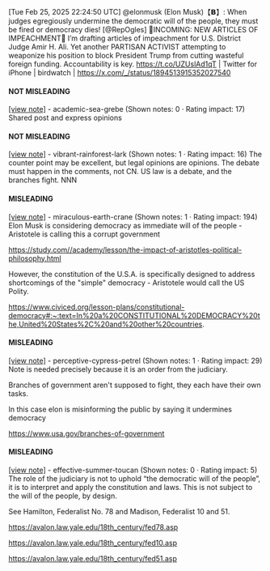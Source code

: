 [Tue Feb 25, 2025 22:24:50 UTC] @elonmusk (Elon Musk)【𝗕】: When judges egregiously undermine the democratic will of the people, they must be fired or democracy dies! [@RepOgles] 🚨INCOMING: NEW ARTICLES OF IMPEACHMENT🚨 I’m drafting articles of impeachment for U.S. District Judge Amir H. Ali. Yet another PARTISAN ACTIVIST attempting to weaponize his position to block President Trump from cutting wasteful foreign funding. Accountability is key. https://t.co/UZUslAd1qT | Twitter for iPhone | birdwatch | https://x.com/_/status/1894513915352027540

#### NOT MISLEADING

[[view note]](https://x.com/i/birdwatch/n/1894721504140509575) - academic-sea-grebe (Shown notes: 0 · Rating impact: 17)
Shared post and express opinions 

#### NOT MISLEADING

[[view note]](https://x.com/i/birdwatch/n/1894554313298469011) - vibrant-rainforest-lark (Shown notes: 1 · Rating impact: 16)
The counter point may be excellent, but legal opinions are opinions. The debate must happen in the comments, not CN. US law is a debate, and the branches fight. NNN

#### MISLEADING

[[view note]](https://x.com/i/birdwatch/n/1894717078592000332) - miraculous-earth-crane (Shown notes: 1 · Rating impact: 194)
Elon Musk is considering democracy as immediate will of the people - Aristotele is calling this a corrupt government 

https://study.com//academy/lesson/the-impact-of-aristotles-political-philosophy.html

However, the constitution of the U.S.A. is specifically designed to address shortcomings of the "simple" democracy - Aristotele would call the US Polity. 

https://www.civiced.org/lesson-plans/constitutional-democracy#:~:text=In%20a%20CONSTITUTIONAL%20DEMOCRACY%20the,United%20States%2C%20and%20other%20countries.

#### MISLEADING

[[view note]](https://x.com/i/birdwatch/n/1894584578280755401) - perceptive-cypress-petrel (Shown notes: 1 · Rating impact: 29)
Note is needed precisely because it is an order from the judiciary.  

Branches of government aren't supposed to fight, they each have their own tasks. 

In this case elon is misinforming the public by saying it undermines democracy

https://www.usa.gov/branches-of-government

#### MISLEADING

[[view note]](https://x.com/i/birdwatch/n/1894523360970969113) - effective-summer-toucan (Shown notes: 0 · Rating impact: 5)
The role of the judiciary is not to uphold “the democratic will of the people”, it is to interpret and apply the constitution and laws. This is not subject to the will of the people, by design. 

See Hamilton, Federalist No. 78 and Madison, Federalist 10 and 51. 

https://avalon.law.yale.edu/18th_century/fed78.asp

https://avalon.law.yale.edu/18th_century/fed10.asp

https://avalon.law.yale.edu/18th_century/fed51.asp
